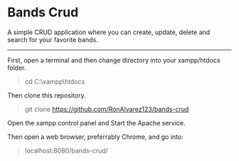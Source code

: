 # Bands Crud

A simple CRUD application where you can create, update, delete and search for your favorite bands.

***

First, open a terminal and then change directory into your xampp/htdocs folder.

> cd C:\xampp\htdocs

Then clone this repository.

> git clone https://github.com/RonAlvarez123/bands-crud

Open the xampp control panel and Start the Apache service.

Then open a web browser, preferrably Chrome, and go into:

> localhost:8080/bands-crud/
